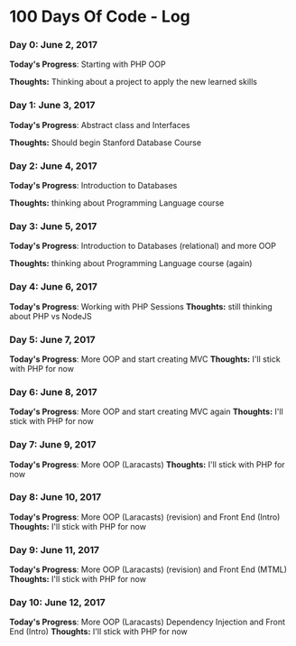 # 100 Days Of Code - Log

### Day 0: June 2, 2017
**Today's Progress**: Starting with PHP OOP

**Thoughts:** Thinking about a project to apply the new learned skills



### Day 1: June 3, 2017
**Today's Progress**: Abstract class and Interfaces

**Thoughts:** Should begin Stanford Database Course


### Day 2: June 4, 2017
**Today's Progress**: Introduction to Databases

**Thoughts:** thinking about Programming Language course


### Day 3: June 5, 2017
**Today's Progress**: Introduction to Databases (relational) and more OOP

**Thoughts:** thinking about Programming Language course (again)


### Day 4: June 6, 2017
**Today's Progress**: Working with PHP Sessions
**Thoughts:** still thinking about PHP vs NodeJS


### Day 5: June 7, 2017
**Today's Progress**: More OOP and start creating MVC
**Thoughts:** I'll stick with PHP for now


### Day 6: June 8, 2017
**Today's Progress**: More OOP and start creating MVC again
**Thoughts:** I'll stick with PHP for now

### Day 7: June 9, 2017
**Today's Progress**: More OOP (Laracasts)
**Thoughts:** I'll stick with PHP for now


### Day 8: June 10, 2017
**Today's Progress**: More OOP (Laracasts) (revision) and Front End (Intro)
**Thoughts:** I'll stick with PHP for now

### Day 9: June 11, 2017
**Today's Progress**: More OOP (Laracasts) (revision) and Front End (MTML)
**Thoughts:** I'll stick with PHP for now

### Day 10: June 12, 2017
**Today's Progress**: More OOP (Laracasts) Dependency Injection and Front End (Intro)
**Thoughts:** I'll stick with PHP for now

<!--- 
### Day 0: February 30, 2016 (Example 1)
##### (delete me or comment me out)

**Today's Progress**: Fixed CSS, worked on canvas functionality for the app.

**Thoughts:** I really struggled with CSS, but, overall, I feel like I am slowly getting better at it. Canvas is still new for me, but I managed to figure out some basic functionality.

**Link to work:** [Calculator App](http://www.example.com)

### Day 0: February 30, 2016 (Example 2)
##### (delete me or comment me out)

**Today's Progress**: Fixed CSS, worked on canvas functionality for the app.

**Thoughts**: I really struggled with CSS, but, overall, I feel like I am slowly getting better at it. Canvas is still new for me, but I managed to figure out some basic functionality.

**Link(s) to work**: [Calculator App](http://www.example.com)


### Day 1: June 27, Monday

**Today's Progress**: I've gone through many exercises on FreeCodeCamp.

**Thoughts** I've recently started coding, and it's a great feeling when I finally solve an algorithm challenge after a lot of attempts and hours spent.

**Link(s) to work**
1. [Find the Longest Word in a String](https://www.freecodecamp.com/challenges/find-the-longest-word-in-a-string)
2. [Title Case a Sentence](https://www.freecodecamp.com/challenges/title-case-a-sentence)
 -->
